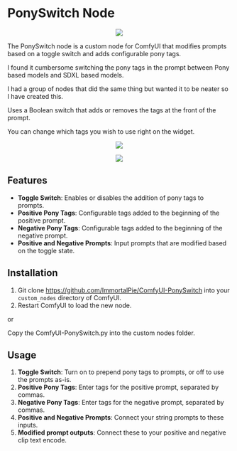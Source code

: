# PonySwitch Node

<p align="center">
  <img src="https://github.com/user-attachments/assets/913cb1f6-2423-4e9d-b579-ac1d92801228"/>
</p>

The PonySwitch node is a custom node for ComfyUI that modifies prompts based on a toggle switch and adds configurable pony tags.

I found it cumbersome switching the pony tags in the prompt between Pony based models and SDXL based models. 

I had a group of nodes that did the same thing but wanted it to be neater so I have created this.

Uses a Boolean switch that adds or removes the tags at the front of the prompt.

You can change which tags you wish to use right on the widget.

<p align="center">
  <img src="https://github.com/user-attachments/assets/2e2ac63e-a684-4c12-afac-c462b8f3d2e4"/>
</p>

<p align="center">
  <img src="https://github.com/user-attachments/assets/b8c52ca3-b326-45e5-bf0d-fc76e2d177e2"/>
</p>

## Features

- **Toggle Switch**: Enables or disables the addition of pony tags to prompts.
- **Positive Pony Tags**: Configurable tags added to the beginning of the positive prompt.
- **Negative Pony Tags**: Configurable tags added to the beginning of the negative prompt.
- **Positive and Negative Prompts**: Input prompts that are modified based on the toggle state.

## Installation

1. Git clone https://github.com/ImmortalPie/ComfyUI-PonySwitch into your `custom_nodes` directory of ComfyUI.
2. Restart ComfyUI to load the new node.

or

 Copy the ComfyUI-PonySwitch.py into the custom nodes folder.

## Usage

1. **Toggle Switch**: Turn on to prepend pony tags to prompts, or off to use the prompts as-is.
2. **Positive Pony Tags**: Enter tags for the positive prompt, separated by commas.
3. **Negative Pony Tags**: Enter tags for the negative prompt, separated by commas.
4. **Positive and Negative Prompts**: Connect your string prompts to these inputs.
5. **Modified prompt outputs**: Connect these to your positive and negative clip text encode.
